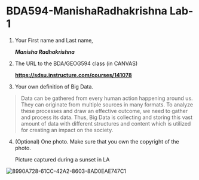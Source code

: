 # BDA594-ManishaRadhakrishna Lab-1

1. Your First name and Last name,

   ***Manisha Radhakrishna***
   
2. The URL to the BDA/GEOG594 class (in CANVAS)
   
   **https://sdsu.instructure.com/courses/141078**
   
3. Your own definition of Big Data.

> Data can be gathered from every human action happening around us. They can originate from multiple sources in many formats. To analyze these processes and draw an effective outcome, we need to gather and process its data. Thus, Big Data is collecting and storing this vast amount of data with different structures and content which is utilized for creating an impact on the society.

4. (Optional) One photo. Make sure that you own the copyright of the photo.

   Picture captured during a sunset in LA
   
![8990A728-61CC-42A2-8603-8AD0EAE747C1](https://github.com/ManishaMatta/BDA594-ManishaRadhakrishna/assets/50313389/40781083-5a6c-472b-ad3b-630d0560f879)
